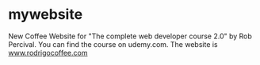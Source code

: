 # mywebsite
New Coffee Website for "The complete web developer course 2.0" by Rob Percival.  You can find the course on udemy.com.
The website is www.rodrigocoffee.com
